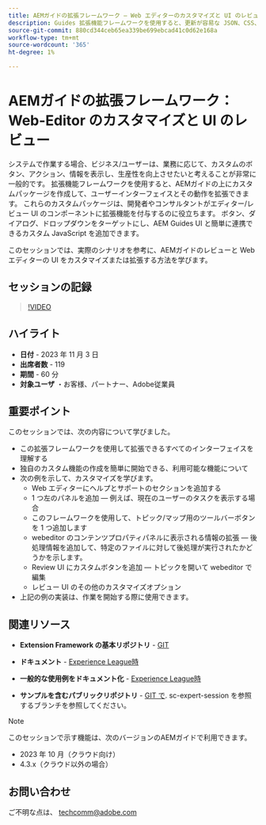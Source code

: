 ```yaml
---
title: AEMガイドの拡張フレームワーク — Web エディターのカスタマイズと UI のレビュー
description: Guides 拡張機能フレームワークを使用すると、更新が容易な JSON、CSS、JavaScript を使用して、レビュー UI または Webeditor の目的のセクションをカスタマイズできます。
source-git-commit: 880cd344ceb65ea339be699ebcad41c0d62e168a
workflow-type: tm+mt
source-wordcount: '365'
ht-degree: 1%

---
```


# AEMガイドの拡張フレームワーク：Web-Editor のカスタマイズと UI のレビュー

システムで作業する場合、ビジネス/ユーザーは、業務に応じて、カスタムのボタン、アクション、情報を表示し、生産性を向上させたいと考えることが非常に一般的です。 拡張機能フレームワークを使用すると、AEMガイドの上にカスタムパッケージを作成して、ユーザーインターフェイスとその動作を拡張できます。 これらのカスタムパッケージは、開発者やコンサルタントがエディター/レビュー UI のコンポーネントに拡張機能を付与するのに役立ちます。 ボタン、ダイアログ、ドロップダウンをターゲットにし、AEM Guides UI と簡単に連携できるカスタム JavaScript を追加できます。

このセッションでは、実際のシナリオを参考に、AEMガイドのレビューと Web エディターの UI をカスタマイズまたは拡張する方法を学びます。

## セッションの記録

>[!VIDEO](https://video.tv.adobe.com/v/3425476/review-ui-customization-guides-extension-framework-web-editor)

## ハイライト

- **日付** - 2023 年 11 月 3 日
- **出席者数** - 119
- **期間** - 60 分
- **対象ユーザ** ・お客様、パートナー、Adobe従業員

## 重要ポイント

このセッションでは、次の内容について学びました。
- この拡張フレームワークを使用して拡張できるすべてのインターフェイスを理解する
- 独自のカスタム機能の作成を簡単に開始できる、利用可能な機能について
- 次の例を示して、カスタマイズを学びます。
   - Web エディターにヘルプとサポートのセクションを追加する
   - 1 つ左のパネルを追加 — 例えば、現在のユーザーのタスクを表示する場合
   - このフレームワークを使用して、トピック/マップ用のツールバーボタンを 1 つ追加します
   - webeditor のコンテンツプロパティパネルに表示される情報の拡張 — 後処理情報を追加して、特定のファイルに対して後処理が実行されたかどうかを示します。
   - Review UI にカスタムボタンを追加 — トピックを開いて webeditor で編集
   - レビュー UI のその他のカスタマイズオプション
- 上記の例の実装は、作業を開始する際に使用できます。


## 関連リソース

- **Extension Framework の基本リポジトリ** - [GIT](https://github.com/adobe/guides-extension/tree/main)

- **ドキュメント** - [Experience League時](https://guides-extension.vercel.app/docs/aem_guides_framework/basic_customisation)

- **一般的な使用例をドキュメント化** - [Experience League時](https://guides-extension.vercel.app/docs/aem_guides_framework/basic_customisation)

- **サンプルを含むパブリックリポジトリ** - [GIT で](https://github.com/adobe/guides-extension/tree/sc-expert-session). sc-expert-session を参照するブランチを参照してください。


>[!NOTE]
>
> このセッションで示す機能は、次のバージョンのAEMガイドで利用できます。
> - 2023 年 10 月（クラウド向け）
> - 4.3.x（クラウド以外の場合）



## お問い合わせ

ご不明な点は、 <techcomm@adobe.com>
